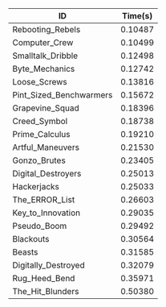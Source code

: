|ID|Time(s)|
|-|-|
|Rebooting_Rebels|0.10487|
|Computer_Crew|0.10499|
|Smalltalk_Dribble|0.12498|
|Byte_Mechanics|0.12742|
|Loose_Screws|0.13816|
|Pint_Sized_Benchwarmers|0.15672|
|Grapevine_Squad|0.18396|
|Creed_Symbol|0.18738|
|Prime_Calculus|0.19210|
|Artful_Maneuvers|0.21530|
|Gonzo_Brutes|0.23405|
|Digital_Destroyers|0.25013|
|Hackerjacks|0.25033|
|The_ERROR_List|0.26603|
|Key_to_Innovation|0.29035|
|Pseudo_Boom|0.29492|
|Blackouts|0.30564|
|Beasts|0.31585|
|Digitally_Destroyed|0.32079|
|Rug_Heed_Bend|0.35971|
|The_Hit_Blunders|0.50380|
